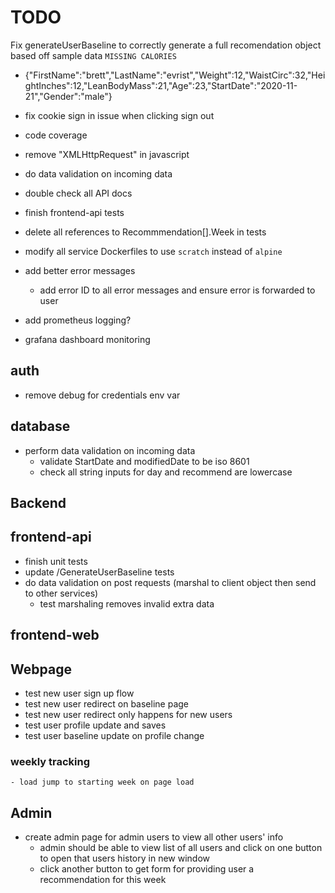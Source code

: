 # TODO


Fix generateUserBaseline to correctly generate a full recomendation object based off sample data `MISSING CALORIES`
- {"FirstName":"brett","LastName":"evrist","Weight":12,"WaistCirc":32,"HeightInches":12,"LeanBodyMass":21,"Age":23,"StartDate":"2020-11-21","Gender":"male"}

- fix cookie sign in issue when clicking sign out

- code coverage
- remove "XMLHttpRequest" in javascript

- do data validation on incoming data
- double check all API docs
- finish frontend-api tests

- delete all references to Recommmendation[].Week in tests
- modify all service Dockerfiles to use `scratch` instead of `alpine`
- add better error messages
    - add error ID to all error messages and ensure error is forwarded to user
- add prometheus logging?
- grafana dashboard monitoring


## auth
- remove debug for credentials env var

## database
- perform data validation on incoming data
    - validate StartDate and modifiedDate to be iso 8601
    - check all string inputs for day and recommend are lowercase

## Backend

## frontend-api
- finish unit tests
- update /GenerateUserBaseline tests
- do data validation on post requests (marshal to client object then send to other services)
    - test marshaling removes invalid extra data

## frontend-web


## Webpage
- test new user sign up flow
- test new user redirect on baseline page
- test new user redirect only happens for new users
- test user profile update and saves
- test user baseline update on profile change
### weekly tracking
    - load jump to starting week on page load


## Admin
- create admin page for admin users to view all other users' info
    - admin should be able to view list of all users and click on one button to open that users history in new window
    - click another button to get form for providing user a recommendation for this week
